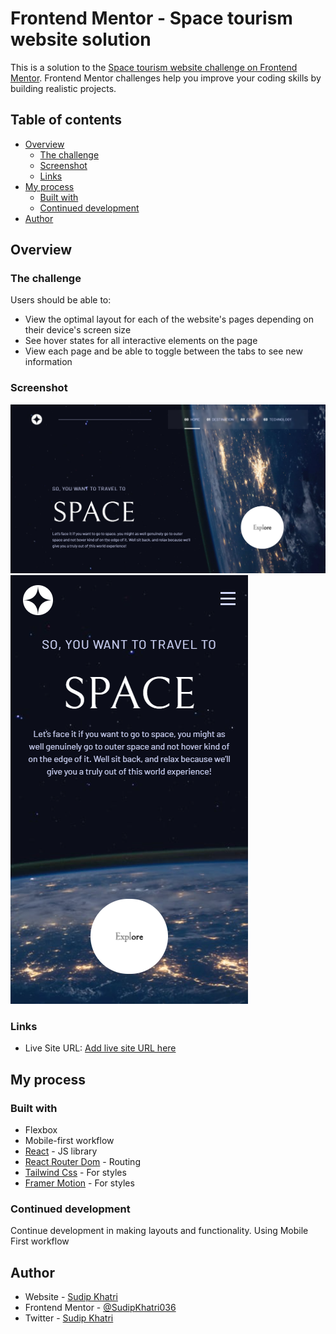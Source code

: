 # Frontend Mentor - Space tourism website solution

This is a solution to the [Space tourism website challenge on Frontend Mentor](https://www.frontendmentor.io/challenges/space-tourism-multipage-website-gRWj1URZ3). Frontend Mentor challenges help you improve your coding skills by building realistic projects.

## Table of contents

- [Overview](#overview)
  - [The challenge](#the-challenge)
  - [Screenshot](#screenshot)
  - [Links](#links)
- [My process](#my-process)
  - [Built with](#built-with)
  - [Continued development](#continued-development)
- [Author](#author)

## Overview

### The challenge

Users should be able to:

- View the optimal layout for each of the website's pages depending on their device's screen size
- See hover states for all interactive elements on the page
- View each page and be able to toggle between the tabs to see new information

### Screenshot

![](./src/assets/screenshot/ssdesktop.png)
![](./src/assets/screenshot/ssmobile.png)

### Links

- Live Site URL: [Add live site URL here](https://space-tourismfrontend.netlify.app/)

## My process

### Built with

- Flexbox
- Mobile-first workflow
- [React](https://reactjs.org/) - JS library
- [React Router Dom](https://reactrouter.com/en/main) - Routing
- [Tailwind Css](https://tailwindcss.com/) - For styles
- [Framer Motion](https://www.framer.com/motion/) - For styles

### Continued development

Continue development in making layouts and functionality. Using Mobile First workflow

## Author

- Website - [Sudip Khatri](https://sudipkhatri.netlify.app/)
- Frontend Mentor - [@SudipKhatri036](https://www.frontendmentor.io/profile/SudipKhatri036)
- Twitter - [Sudip Khatri](https://www.linkedin.com/in/sudip-khatri-a72a6a27b/)
